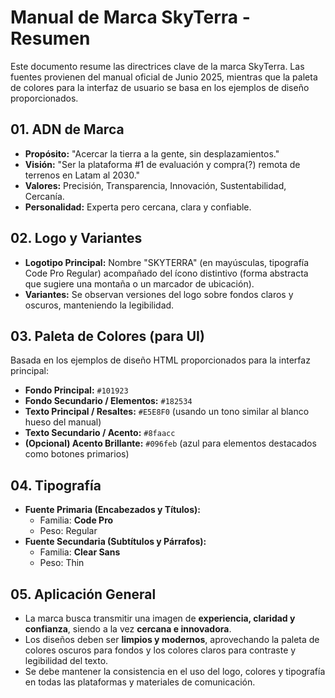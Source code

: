 # Manual de Marca SkyTerra - Resumen

Este documento resume las directrices clave de la marca SkyTerra. Las fuentes provienen del manual oficial de Junio 2025, mientras que la paleta de colores para la interfaz de usuario se basa en los ejemplos de diseño proporcionados.

## 01. ADN de Marca

*   **Propósito:** "Acercar la tierra a la gente, sin desplazamientos."
*   **Visión:** "Ser la plataforma #1 de evaluación y compra(?) remota de terrenos en Latam al 2030."
*   **Valores:** Precisión, Transparencia, Innovación, Sustentabilidad, Cercanía.
*   **Personalidad:** Experta pero cercana, clara y confiable.

## 02. Logo y Variantes

*   **Logotipo Principal:** Nombre "SKYTERRA" (en mayúsculas, tipografía Code Pro Regular) acompañado del ícono distintivo (forma abstracta que sugiere una montaña o un marcador de ubicación).
*   **Variantes:** Se observan versiones del logo sobre fondos claros y oscuros, manteniendo la legibilidad.

## 03. Paleta de Colores (para UI)

Basada en los ejemplos de diseño HTML proporcionados para la interfaz principal:

*   **Fondo Principal:** `#101923`
*   **Fondo Secundario / Elementos:** `#182534`
*   **Texto Principal / Resaltes:** `#E5E8F0` (usando un tono similar al blanco hueso del manual)
*   **Texto Secundario / Acento:** `#8faacc`
*   **(Opcional) Acento Brillante:** `#096feb` (azul para elementos destacados como botones primarios)

## 04. Tipografía

*   **Fuente Primaria (Encabezados y Títulos):**
    *   Familia: **Code Pro**
    *   Peso: Regular
*   **Fuente Secundaria (Subtítulos y Párrafos):**
    *   Familia: **Clear Sans**
    *   Peso: Thin

## 05. Aplicación General

*   La marca busca transmitir una imagen de **experiencia, claridad y confianza**, siendo a la vez **cercana e innovadora**.
*   Los diseños deben ser **limpios y modernos**, aprovechando la paleta de colores oscuros para fondos y los colores claros para contraste y legibilidad del texto.
*   Se debe mantener la consistencia en el uso del logo, colores y tipografía en todas las plataformas y materiales de comunicación. 